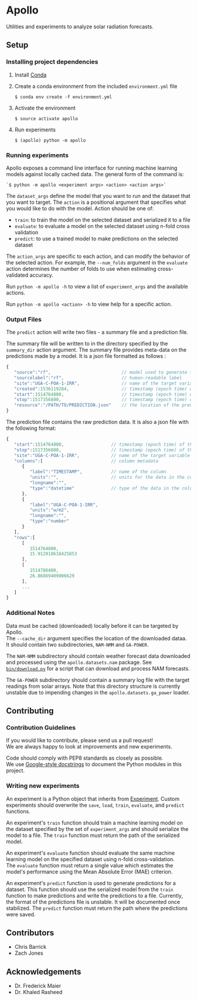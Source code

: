 # Apollo

Utilities and experiments to analyze solar radiation forecasts.

## Setup

### Installing project dependencies

1. Install [Conda](https://conda.io/docs/user-guide/install/index.html)

2. Create a conda environment from the included `environment.yml` file

    `$ conda env create -f environment.yml`

3. Activate the environment

    `$ source activate apollo`
    
4. Run experiments
    
    `$ (apollo) python -m apollo`
    
### Running experiments

Apollo exposes a command line interface for running machine learning models against locally cached data.
The general form of the command is:

    `$ python -m apollo <experiment args> <action> <action args>`

The `dataset_args` define the model that you want to run and the dataset that you want to target.
The `action` is a positional argument that specifies what you would like to do with the model.
Action should be one of:
 - `train`: to train the model on the selected dataset and serialized it to a file
 - `evaluate`: to evaluate a model on the selected dataset using n-fold cross validation
 - `predict`: to use a trained model to make predictions on the selected dataset
 
The `action_args` are specific to each action, and can modify the behavior of the selected action.
For example, the `--num_folds` argument in the `evaluate` action determines the number of folds to use
when estimating cross-validated accuracy.

Run `python -m apollo -h` to view a list of `experiment_args` and the available actions.

Run `python -m apollo <action> -h` to view help for a specific action.

### Output Files
The `predict` action will write two files - a summary file and a prediction file.  

The summary file will be written to in the directory specified by the `summary_dir` action argument.  The summary file provides meta-data on the predictions made by a model.  It is a json file formatted as follows :
```javascript
{
   "source":"rf",                           // model used to generate the predictions
   "sourcelabel":"rf",                      // human-readable label
   "site":"UGA-C-POA-1-IRR",                // name of the target variable
   "created":1536119284,                    // timestamp (epoch time) when the prediction file was created
   "start":1514764800,                      // timestamp (epoch time) of the first prediction
   "stop":1517356800,                       // timestamp (epoch time) of the last prediction
   "resource":"/PATH/TO/PREDICTION.json"    // the location of the prediction file
}
```

The prediction file contains the raw prediction data.  It is also a json file with the following format:
```javascript
{
   "start":1514764800,                  // timestamp (epoch time) of the first prediction
   "stop":1517356800,                   // timestamp (epoch time) of the last prediction
   "site":"UGA-C-POA-1-IRR",            // name of the target variable
   "columns":[                          // column metadata
      {
         "label":"TIMESTAMP",           // name of the column
         "units":"",                    // units for the data in the column
         "longname":"",
         "type":"datetime"              // type of the data in the column.  One of {datetime, number, string}
      },
      {
         "label":"UGA-C-POA-1-IRR",
         "units":"w/m2",
         "longname":"",
         "type":"number"
      }
   ],
   "rows":[
      [
         1514764800,
         15.912018618425853
      ],
      [
         1514786400,
         26.86869409006629
      ],
      ...
   ]
}
```


### Additional Notes

Data must be cached (downloaded) locally before it can be targeted by Apollo.  
The `--cache_dir` argument specifies the location of the downloaded dataa.
It should contain two subdirectories, `NAM-NMM` and `GA-POWER`.

The `NAM-NMM` subdirectory should contain weather forecast data downloaded and processed using the 
`apollo.datasets.nam` package.  See [`bin/download.py`](bin/download.py) for a script that can 
download and process NAM forecasts.

The `GA-POWER` subdirectory should contain a summary log file with the target readings from solar arrays.
Note that this directory structure is currently unstable due to impending changes in the `apollo.datasets.ga_power`
loader.

## Contributing

### Contribution Guidelines

If you would like to contribute, please send us a pull request!  
We are always happy to look at improvements and new experiments.

Code should comply with PEP8 standards as closely as possible.  
We use [Google-style docstrings](http://sphinxcontrib-napoleon.readthedocs.io/en/latest/example_google.html) 
to document the Python modules in this project.

### Writing new experiments

An experiment is a Python object that inherits from [Experiment](experiments/Experiment.py).
Custom experiments should overwrite the `save`, `load`, `train`, `evaluate`, and `predict` functions.

An experiment's `train` function should train a machine learning model on the dataset specified 
by the set of `experiment_args` and should serialize the model to a file.
The `train` function must return the path of the serialized model.

An experiment's `evaluate` function should evaluate the same machine learning model on the specified dataset
using n-fold cross-validation.  
The `evaluate` function must return a single value which estimates the model's performance using the Mean Absolute Error (MAE) criterion.

An experiment's `predict` function is used to generate predictions for a dataset.
This function should use the serialized model from the `train` function to make predictions and write the 
predictions to a file.
Currently, the format of the predictions file is unstable.  It will be documented once stabilized.
The `predict` function must return the path where the predictions were saved.


## Contributors
- Chris Barrick
- Zach Jones

## Acknowledgements
- Dr. Frederick Maier
- Dr. Khaled Rasheed
